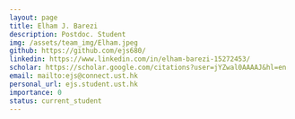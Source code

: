 ```yaml
---
layout: page
title: Elham J. Barezi
description: Postdoc. Student
img: /assets/team_img/Elham.jpeg
github: https://github.com/ejs680/
linkedin: https://www.linkedin.com/in/elham-barezi-15272453/
scholar: https://scholar.google.com/citations?user=jYZwal0AAAAJ&hl=en
email: mailto:ejs@connect.ust.hk
personal_url: ejs.student.ust.hk
importance: 0
status: current_student
---
```

